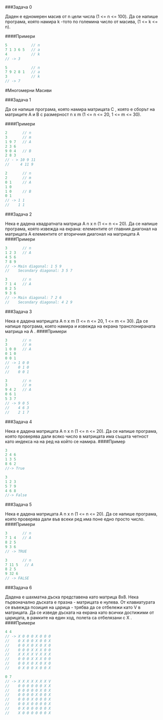 
###Задача 0

Даден е едномерен масив от  n  цели числа (1 <= n <= 100). Да се напише програма, която намира  k -тото по големина число от масива, (1 <= k <= n).

####Примери

```c++
5           // n
7 1 3 6 5   // a
4           // k
// -> 3

5           // n
7 9 2 8 1   // a
3           // k
// -> 7
```

#Многомерни Масиви

###Задача 1

Да се напише програма, която намира матрицата  C , която е сборът на матриците  A  и  B  с размерност n x m (1 <= n <= 20, 1 <= m <= 30).

####Примери

```c++
2       // n
3       // m
1 9 7   // A
2 3 6
9 0 4   // B
2 8 3
// - > 10 9 11
//     4 11 9

2       // n
2       // m
0 1     // A
1 0
1 0     // B
0 1
// -> 1 1
//    1 1
```

###Задача 2

Нека е дадена квадратната матрица  А  n x n (1 <= n <= 20). Да се напише програма, която извежда на екрана:
елементите от главния диагонал на матрицата  А 
елементите от вторичния диагонал на матрицата  А 
####Примери
```c++
3       // n
1 2 3   // A
4 5 6
7 8 9
// -> Main diagonal: 1 5 9
//    Secondary diagonal: 3 5 7

3       // n
7 1 4   // A
8 2 5
9 3 6
// -> Main diagonal: 7 2 6
//    Secondary diagonal: 4 2 9
```

###Задача 3

Нека е дадена матрицата  A  n x m (1 <= n <= 20, 1 <= m <= 30). Да се напише програма, която намира и извежда на екрана транспонираната матрица на  A .
####Примери
```c++
3       // n
3       // m
1 0 0   // A
0 1 0
0 0 1
// -> 1 0 0
//    0 1 0
//    0 0 1

3       // n
3       // m
9 4 2   // A
0 6 1
5 3 7
// -> 9 0 5
//    4 6 3
//    2 1 7
```

###Задача 4

Нека е дадена матрицата  A  n x n (1 <= n <= 20). Да се напише програма, която проверява дали всяко число в матрицата има същата четност като индекса на на ред на който се намира.
####Пример
```c++
3
2 4 6
1 3 5
8 6 2
//-> True

3
1 2 3
5 7 9
4 6 8
//-> False
```

###Задача 5

Нека е дадена матрицата  A  n x n (1 <= n <= 20). Да се напише програма, която проверява дали във всеки ред има поне еднo просто число.
####Примери
```c++
3       // n
7 1 4   // A
8 2 5
9 3 6
// -> TRUE

3       // n
7 11 5   // A
8 2 5
9 32 6
// -> FALSE
```

###Задача 6

Дадена е шахматна дъска представена като матрица 8x8. Нека първоначално дъската е празна - матрицата е нулева. От клавиатурата се въвежда позиция на царица - трябва да се отбележи като  V  в матрицата. Да се изведе дъската на екрана като всички достижими от царицата, в рамките на един ход, полета са отбелязани с  X .
####Примери
```c++
4 4
// -> X 0 0 0 X 0 0 0
//    0 X 0 0 X 0 0 X
//    0 0 X 0 X 0 X 0
//    0 0 0 X X X 0 0
//    X X X X V X X X
//    0 0 0 X X X 0 0
//    0 0 X 0 X 0 X 0
//    0 X 0 0 X 0 0 X

0 7
// -> X X X X X X X V
//    0 0 0 0 0 0 X X
//    0 0 0 0 0 X 0 X
//    0 0 0 0 X 0 0 X
//    0 0 0 X 0 0 0 X
//    0 0 X 0 0 0 0 X
//    0 X 0 0 0 0 0 X
//    X 0 0 0 0 0 0 X
```

